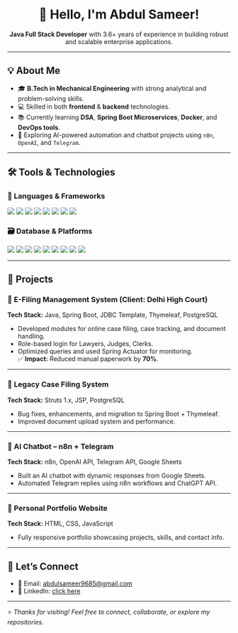 <!-- Header Banner -->
<h1 align="center">🚀 Hello, I'm Abdul Sameer!</h1>
<p align="center">
  <strong>Java Full Stack Developer</strong> with 3.6+ years of experience in building robust and scalable enterprise applications.
</p>

---

## 💡 About Me

- 🎓 **B.Tech in Mechanical Engineering** with strong analytical and problem-solving skills.
- 💻 Skilled in both **frontend** & **backend** technologies.
- 📚 Currently learning **DSA**, **Spring Boot Microservices**, **Docker**, and **DevOps tools**.
- 🤖 Exploring AI-powered automation and chatbot projects using <code>n8n</code>, <code>OpenAI</code>, and <code>Telegram</code>.

---

## 🛠️ Tools & Technologies

### 🧩 Languages & Frameworks
<p>
  <img src="https://img.shields.io/badge/Java-%23ED8B00.svg?style=flat&logo=java&logoColor=white"/>
  <img src="https://img.shields.io/badge/SpringBoot-6DB33F?style=flat&logo=springboot&logoColor=white"/>
  <img src="https://img.shields.io/badge/Hibernate-59666C?style=flat&logo=hibernate&logoColor=white"/>
  <img src="https://img.shields.io/badge/JPA-%23404d59.svg?style=flat"/>
  <img src="https://img.shields.io/badge/HTML5-E34F26?style=flat&logo=html5&logoColor=white"/>
  <img src="https://img.shields.io/badge/CSS3-1572B6?style=flat&logo=css3&logoColor=white"/>
  <img src="https://img.shields.io/badge/JavaScript-F7DF1E?style=flat&logo=javascript&logoColor=black"/>
  <img src="https://img.shields.io/badge/Thymeleaf-005F0F?style=flat&logo=thymeleaf&logoColor=white"/>
</p>

### 🗃️ Database & Platforms
<p>
  <img src="https://img.shields.io/badge/PostgreSQL-316192?style=flat&logo=postgresql&logoColor=white"/>
  <img src="https://img.shields.io/badge/MySQL-4479A1?style=flat&logo=mysql&logoColor=white"/>
  <img src="https://img.shields.io/badge/Maven-C71A36?style=flat&logo=apachemaven&logoColor=white"/>
  <img src="https://img.shields.io/badge/Git-F05032?style=flat&logo=git&logoColor=white"/>
  <img src="https://img.shields.io/badge/GitHub-181717?style=flat&logo=github&logoColor=white"/>
  <img src="https://img.shields.io/badge/Eclipse-2C2255?style=flat&logo=eclipse&logoColor=white"/>
  <img src="https://img.shields.io/badge/IntelliJIDEA-000000?style=flat&logo=intellijidea&logoColor=white"/>
  <img src="https://img.shields.io/badge/Docker-2496ED?style=flat&logo=docker&logoColor=white"/>
  <img src="https://img.shields.io/badge/n8n-FF6A00?style=flat&logo=n8n&logoColor=white"/>
</p>

---

## 📁 Projects

### 🔹 E-Filing Management System (Client: Delhi High Court)
**Tech Stack:** Java, Spring Boot, JDBC Template, Thymeleaf, PostgreSQL  
- Developed modules for online case filing, case tracking, and document handling.  
- Role-based login for Lawyers, Judges, Clerks.  
- Optimized queries and used Spring Actuator for monitoring.  
✅ **Impact:** Reduced manual paperwork by **70%**.

---

### 🔹 Legacy Case Filing System
**Tech Stack:** Struts 1.x, JSP, PostgreSQL  
- Bug fixes, enhancements, and migration to Spring Boot + Thymeleaf.  
- Improved document upload system and performance.

---

### 🔹 AI Chatbot – n8n + Telegram
**Tech Stack:** n8n, OpenAI API, Telegram API, Google Sheets  
- Built an AI chatbot with dynamic responses from Google Sheets.  
- Automated Telegram replies using n8n workflows and ChatGPT API.

---

### 🔹 Personal Portfolio Website
**Tech Stack:** HTML, CSS, JavaScript  
- Fully responsive portfolio showcasing projects, skills, and contact info.

---

## 🤝 Let’s Connect

- 📧 Email: [abdulsameer9685@gmail.com](mailto:abdulsameer9685@gmail.com)  
- 🔗 LinkedIn: [click here](https://www.linkedin.com/in/abdulsameer0/)

---

⭐ *Thanks for visiting! Feel free to connect, collaborate, or explore my repositories.*
